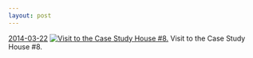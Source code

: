 ```yaml
---
layout: post
---
```


<p>
  <time><a href="/295">2014-03-22</a></time>
  <a href="/295"><img src="{{ site.assets_url }}/295-640.jpg" srcset="{{ site.assets_url }}/295-1280.jpg 1280w, {{ site.assets_url }}/295-960.jpg 960w, {{ site.assets_url }}/295-640.jpg 640w, {{ site.assets_url }}/295-320.jpg 320w" sizes="(min-width: 700px) 50vw, calc(100vw - 2rem)" alt="Visit to the Case Study House #8." /></a>
  <span>Visit to the Case Study House #8.</span>
</p>

